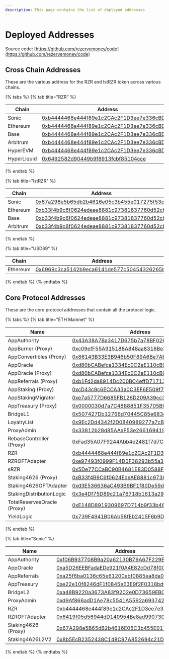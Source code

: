```yaml
---
description: This page contains the list of deployed addresses
---
```


# Deployed Addresses

Source code: [https://github.com/rezervemoney/code](https://github.com/rezervemoney/code)

## Cross Chain Addresses

These are the various address for the RZR and lstRZR token across various chains.

{% tabs %}
{% tab title="RZR" %}

| Chain       | Address                                                                                                                |
| ----------- | ---------------------------------------------------------------------------------------------------------------------- |
| Sonic       | [0xb4444468e444f89e1c2CAc2F1D3ee7e336cBD1f5](https://sonicscan.org/token/0xb4444468e444f89e1c2CAc2F1D3ee7e336cBD1f5)   |
| Ethereum    | [0xb4444468e444f89e1c2CAc2F1D3ee7e336cBD1f5](https://etherscan.io/token/0xb4444468e444f89e1c2CAc2F1D3ee7e336cBD1f5)    |
| Base        | [0xb4444468e444f89e1c2CAc2F1D3ee7e336cBD1f5](https://basescan.org/token/0xb4444468e444f89e1c2CAc2F1D3ee7e336cBD1f5)    |
| Arbitrum    | [0xb4444468e444f89e1c2CAc2F1D3ee7e336cBD1f5](https://arbiscan.io/token/0xb4444468e444f89e1c2CAc2F1D3ee7e336cBD1f5)     |
| HyperEVM    | [0xb4444468e444f89e1c2CAc2F1D3ee7e336cBD1f5](https://hyperevmscan.io/token/0xb4444468e444f89e1c2CAc2F1D3ee7e336cBD1f5) |
| HyperLiquid | [0x6492582d90449b9f8913fcbf85104cce](https://app.hyperliquid.xyz/explorer/token/0x6492582d90449b9f8913fcbf85104cce)    |

{% endtab %}

{% tab title="lstRZR" %}

| Chain    | Address                                                                                                              |
| -------- | -------------------------------------------------------------------------------------------------------------------- |
| Sonic    | [0x67a298e5b65db2b4616e05c3b455e017275f53cb](https://sonicscan.org/token/0x67a298e5b65db2b4616e05c3b455e017275f53cb) |
| Ethereum | [0xb33f4b9c6f0624edeae8881c97381837760d52cb](https://etherscan.io/token/0xb33f4b9c6f0624edeae8881c97381837760d52cb)  |
| Base     | [0xb33f4b9c6f0624edeae8881c97381837760d52cb](https://basescan.org/token/0xb33f4b9c6f0624edeae8881c97381837760d52cb)  |
| Arbitrum | [0xb33f4b9c6f0624edeae8881c97381837760d52cb](https://arbiscan.io/token/0xb33f4b9c6f0624edeae8881c97381837760d52cb)   |

{% endtab %}

{% tab title="USD69" %}

| Chain    | Address                                                                                                             |
| -------- | ------------------------------------------------------------------------------------------------------------------- |
| Ethereum | [0x6969c3ca5142b9eca6141de577c50454326265b1](https://etherscan.io/token/0x6969c3ca5142b9eca6141de577c50454326265b1) |

{% endtab %}
{% endtabs %}

## Core Protocol Addresses

These are the core protocol addresses that contain all the protocol logic.

{% tabs %}
{% tab title="ETH Mainnet" %}

| Name                        | Address                                                                                                               |
| --------------------------- | --------------------------------------------------------------------------------------------------------------------- |
| AppAuthority                | [0x43A38A7Ba3417D675b7a78BF026A9cf6fA45417D](https://etherscan.io/address/0x43A38A7Ba3417D675b7a78BF026A9cf6fA45417D) |
| AppBurner (Proxy)           | [0xc09efF55A915188A848aa8316Be36B5eF1096eE7](https://etherscan.io/address/0xc09efF55A915188A848aa8316Be36B5eF1096eE7) |
| AppConvertibles (Proxy)     | [0x86143B33E3B946b50F89A6Be7AEC898074a5e1E9](https://etherscan.io/address/0x86143B33E3B946b50F89A6Be7AEC898074a5e1E9) |
| AppOracle                   | [0xd80bCABefca1334Ec0C2eE110cB9213D72DD3622](https://etherscan.io/address/0xd80bCABefca1334Ec0C2eE110cB9213D72DD3622) |
| AppOracle (Proxy)           | [0xd80bCABefca1334Ec0C2eE110cB9213D72DD3622](https://etherscan.io/address/0xd80bCABefca1334Ec0C2eE110cB9213D72DD3622) |
| AppReferrals (Proxy)        | [0xb1Fd2da8914Dc200BC4effD71713594cAA88a2F8](https://etherscan.io/address/0xb1Fd2da8914Dc200BC4effD71713594cAA88a2F8) |
| AppStaking (Proxy)          | [0xcD43c9c6ECCA33a0C3EF6E509f7559c5C5e46399](https://etherscan.io/address/0xcD43c9c6ECCA33a0C3EF6E509f7559c5C5e46399) |
| AppStakingMigrator          | [0xe7a5777D6685FB126D209A39cc3Da77fb2fAb1aA](https://etherscan.io/address/0xe7a5777D6685FB126D209A39cc3Da77fb2fAb1aA) |
| AppTreasury (Proxy)         | [0x0000030d7a7C4888851F35705B0852CF20Ac1bA6](https://etherscan.io/address/0x0000030d7a7C4888851F35705B0852CF20Ac1bA6) |
| BridgeL1                    | [0x507427Db12766d70445C85e683eFD30143Bf99DF](https://etherscan.io/address/0x507427Db12766d70445C85e683eFD30143Bf99DF) |
| LoyaltyList                 | [0x9Ec2Dd4342f2D0840989277a7cB5C1ff557Dcd2E](https://etherscan.io/address/0x9Ec2Dd4342f2D0840989277a7cB5C1ff557Dcd2E) |
| ProxyAdmin                  | [0x33812b28d85AAaF53e2661694199e512F3E08982](https://etherscan.io/address/0x33812b28d85AAaF53e2661694199e512F3E08982) |
| RebaseController (Proxy)    | [0xFad35A07F9244Abb4e2481f7d7C7BffCad10263C](https://etherscan.io/address/0xFad35A07F9244Abb4e2481f7d7C7BffCad10263C) |
| RZR                         | [0xb4444468e444f89e1c2CAc2F1D3ee7e336cBD1f5](https://etherscan.io/address/0xb4444468e444f89e1c2CAc2F1D3ee7e336cBD1f5) |
| RZROFTAdapter               | [0xe97493f0999F14D0F38293b55a316Cf22af0b53c](https://etherscan.io/address/0xe97493f0999F14D0F38293b55a316Cf22af0b53c) |
| sRZR                        | [0x5De77CCaBC90B4681E83D0588FB91A54f8F70AaF](https://etherscan.io/address/0x5De77CCaBC90B4681E83D0588FB91A54f8F70AaF) |
| Staking4626 (Proxy)         | [0xB33f4B9C6f0624EdeAE8881c97381837760D52CB](https://etherscan.io/address/0xB33f4B9C6f0624EdeAE8881c97381837760D52CB) |
| Staking4626OFTAdapter       | [0xd3E536636aC493B9BF1f80De59daCf120BD74652](https://etherscan.io/address/0xd3E536636aC493B9BF1f80De59daCf120BD74652) |
| StakingDistributionLogic    | [0x3e4Df75D89c21a76718b1613a2967A3CD9B6e802](https://etherscan.io/address/0x3e4Df75D89c21a76718b1613a2967A3CD9B6e802) |
| TotalReservesOracle (Proxy) | [0xE148D8919309697D714b9f33b4624969A9a55f81](https://etherscan.io/address/0xE148D8919309697D714b9f33b4624969A9a55f81) |
| YieldLogic                  | [0x739F4941B06Ab58fEb2415F6b9D4615308dC1b2C](https://etherscan.io/address/0x739F4941B06Ab58fEb2415F6b9D4615308dC1b2C) |

{% endtab %}

{% tab title="Sonic" %}

| Name                | Address                                                                                                                |
| ------------------- | ---------------------------------------------------------------------------------------------------------------------- |
| AppAuthority        | [0xf06B937708B9a20a62130B79A67F229EA65Ef309](https://sonicscan.org/address/0xf06B937708B9a20a62130B79A67F229EA65Ef309) |
| AppOracle           | [0xa5D26EEBFadaEDe921f0A4E82cDd78f0C9E37da0](https://sonicscan.org/address/0xa5D26EEBFadaEDe921f0A4E82cDd78f0C9E37da0) |
| AppReferrals        | [0xa25f6ba0136c65e61200ebf0885ea8da022e83fa](https://sonicscan.org/address/0xa25f6ba0136c65e61200ebf0885ea8da022e83fa) |
| AppTreasury         | [0xe22e10f8246dF1f0845eE3E9f2F0318bd60EFC85](https://sonicscan.org/address/0xe22e10f8246dF1f0845eE3E9f2F0318bd60EFC85) |
| BridgeL2            | [0xa48B9220a3673A83f9202e0D73659EB09da2a036](https://sonicscan.org/address/0xa48B9220a3673A83f9202e0D73659EB09da2a036) |
| ProxyAdmin          | [0xd9Af866adD1Ae78c5541A5592a693742e8BeD0A2](https://sonicscan.org/address/0xd9Af866adD1Ae78c5541A5592a693742e8BeD0A2) |
| RZR                 | [0xb4444468e444f89e1c2CAc2F1D3ee7e336cBD1f5](https://sonicscan.org/address/0xb4444468e444f89e1c2CAc2F1D3ee7e336cBD1f5) |
| RZROFTAdapter       | [0x6419f05d56944dD140954Be8ad9907304abB2f3a](https://sonicscan.org/address/0x6419f05d56944dD140954Be8ad9907304abB2f3a) |
| Staking4626 (Proxy) | [0x67A298e5B65dB2b4616E05C3b455E017275f53cB](https://sonicscan.org/address/0x67A298e5B65dB2b4616E05C3b455E017275f53cB) |
| Staking4626L2V2     | [0x8b5EcB2352438C148C97A852694c21DD0351DAB9](https://sonicscan.org/address/0x8b5EcB2352438C148C97A852694c21DD0351DAB9) |

{% endtab %}
{% endtabs %}
